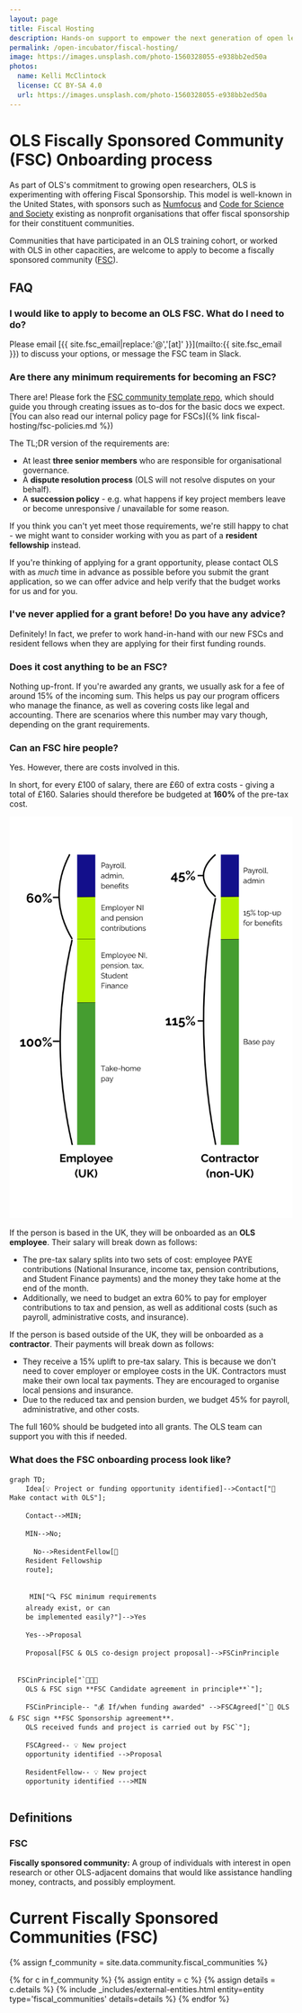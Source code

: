 ```yaml
---
layout: page
title: Fiscal Hosting
description: Hands-on support to empower the next generation of open leaders in research.
permalink: /open-incubator/fiscal-hosting/
image: https://images.unsplash.com/photo-1560328055-e938bb2ed50a
photos:
  name: Kelli McClintock
  license: CC BY-SA 4.0
  url: https://images.unsplash.com/photo-1560328055-e938bb2ed50a
---
```


# OLS Fiscally Sponsored Community (FSC) Onboarding process

As part of OLS's commitment to growing open researchers, OLS is experimenting with offering Fiscal Sponsorship. This model is well-known in the United States, with sponsors such as [Numfocus](https://numfocus.org/) and [Code for Science and Society](https://www.codeforsociety.org/) existing as nonprofit organisations that offer fiscal sponsorship for their constituent communities. 

Communities that have participated in an OLS training cohort, or worked with OLS in other capacities, are welcome to apply to become a fiscally sponsored community ([FSC](#fsc)). 

## FAQ

### I would like to apply to become an OLS FSC. What do I need to do? 
Please email [{{ site.fsc_email|replace:'@','[at]' }}](mailto:{{ site.fsc_email }}) to discuss your options, or message the FSC team in Slack. 

### Are there any minimum requirements for becoming an FSC? 
There are! Please fork the [FSC community template repo](https://github.com/open-life-science/fiscally-sponsored-community-templates), which should guide you through creating issues as to-dos for the basic docs we expect. [You can also read our internal policy page for FSCs]({% link fiscal-hosting/fsc-policies.md %})

The TL;DR version of the requirements are: 

- At least **three senior members** who are responsible for organisational governance.
- A **dispute resolution process** (OLS will not resolve disputes on your behalf).
- A **succession policy** - e.g. what happens if key project members leave or become unresponsive / unavailable for some reason. 

If you think you can't yet meet those requirements, we're still happy to chat - we might want to consider working with you as part of a **resident fellowship** instead. 

If you're thinking of applying for a grant opportunity, please contact OLS with as _much_ time in advance as possible before you submit the grant application, so we can offer advice and help verify that the budget works for us and for you. 

### I've never applied for a grant before! Do you have any advice?

Definitely! In fact, we prefer to work hand-in-hand with our new FSCs and resident fellows when they are applying for their first funding rounds. 

### Does it cost anything to be an FSC? 
Nothing up-front. If you're awarded any grants, we usually ask for a fee of around 15% of the incoming sum. This helps us pay our program officers who manage the finance, as well as covering costs like legal and accounting. There are scenarios where this number may vary though, depending on the grant requirements.

### Can an FSC hire people?

Yes. However, there are costs involved in this.

In short, for every £100 of salary, there are £60 of extra costs - giving a total of £160. Salaries should therefore be budgeted at **160%** of the pre-tax cost.

![A diagram which visualises the breakdown of employment and contractor costs](/fiscal-hosting/salary-split.png)

If the person is based in the UK, they will be onboarded as an **OLS employee**. Their salary will break down as follows:
- The pre-tax salary splits into two sets of cost: employee PAYE contributions (National Insurance, income tax, pension contributions, and Student Finance payments) and the money they take home at the end of the month.
- Additionally, we need to budget an extra 60% to pay for employer contributions to tax and pension, as well as additional costs (such as payroll, administrative costs, and insurance).

If the person is based outside of the UK, they will be onboarded as a **contractor**. Their payments will break down as follows:
- They receive a 15% uplift to pre-tax salary. This is because we don't need to cover employer or employee costs in the UK. Contractors must make their own local tax payments. They are encouraged to organise local pensions and insurance.
- Due to the reduced tax and pension burden, we budget 45% for payroll, administrative, and other costs.

The full 160% should be budgeted into all grants. The OLS team can support you with this if needed.

### What does the FSC onboarding process look like? 

```mermaid!
graph TD;
    Idea[💡 Project or funding opportunity identified]-->Contact["📧 Make contact with OLS"];

    Contact-->MIN;

    MIN-->No;

      No-->ResidentFellow[👤 
    Resident Fellowship 
    route];


     MIN["🔍 FSC minimum requirements 
    already exist, or can 
    be implemented easily?"]-->Yes
    
    Yes-->Proposal

    Proposal[FSC & OLS co-design project proposal]-->FSCinPrinciple
   
    
  FSCinPrinciple["`👥👥👥 
    OLS & FSC sign **FSC Candidate agreement in principle**`"];
    
    FSCinPrinciple-- "💰 If/when funding awarded" -->FSCAgreed["`📝 OLS & FSC sign **FSC Sponsorship agreement**.
    OLS received funds and project is carried out by FSC`"];
    
    FSCAgreed-- 💡 New project 
    opportunity identified -->Proposal
    
    ResidentFellow-- 💡 New project 
    opportunity identified --->MIN
   
```

## Definitions
### FSC
**Fiscally sponsored community:** A group of individuals with interest in open research or other OLS-adjacent domains that would like assistance handling money, contracts, and possibly employment.


# Current Fiscally Sponsored Communities (FSC)
{% assign f_community = site.data.community.fiscal_communities %}

<div class="entities">
{% for c in f_community %}
    {% assign entity = c %}
    {% assign details = c.details %}
    {% include _includes/external-entities.html entity=entity type='fiscal_communities' details=details %}
{% endfor %}
</div>
